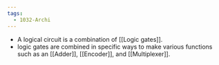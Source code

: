 ```yaml
---
tags:
  - 1032-Archi
---
```

- A logical circuit is a combination of [[Logic gates]].
- logic gates are combined in specific ways to make various functions such as an [[Adder]], [[Encoder]], and [[Multiplexer]].
